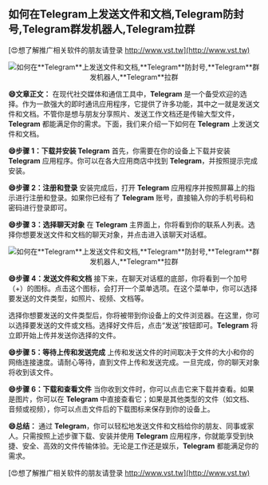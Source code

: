 ## **如何在**Telegram**上发送文件和文档,**Telegram**防封号,**Telegram**群发机器人,**Telegram**拉群**

[😍想了解推广相关软件的朋友请登录 http://www.vst.tw](http://www.vst.tw)

 <center><img src="https://vst.tw/MP4/tuiguang/png/3.png" alt="如何在**Telegram**上发送文件和文档,**Telegram**防封号,**Telegram**群发机器人,**Telegram**拉群"></center>

**😄文章正文：**
在现代社交媒体和通信工具中，**Telegram** 是一个备受欢迎的选择。作为一款强大的即时通讯应用程序，它提供了许多功能，其中之一就是发送文件和文档。不管你是想与朋友分享照片、发送工作文档还是传输大型文件，**Telegram** 都能满足你的需求。下面，我们来介绍一下如何在 **Telegram** 上发送文件和文档。

**😄步骤 1：下载并安装 **Telegram****
首先，你需要在你的设备上下载并安装 **Telegram** 应用程序。你可以在各大应用商店中找到 **Telegram**，并按照提示完成安装。

**😄步骤 2：注册和登录**
安装完成后，打开 **Telegram** 应用程序并按照屏幕上的指示进行注册和登录。如果你已经有了 **Telegram** 账号，直接输入你的手机号码和密码进行登录即可。

**😄步骤 3：选择聊天对象**
在 **Telegram** 主界面上，你将看到你的联系人列表。选择你想要发送文件和文档的聊天对象，并点击进入该聊天对话框。

 <center><img src="https://vst.tw/MP4/tuiguang/png/3.png" alt="如何在**Telegram**上发送文件和文档,**Telegram**防封号,**Telegram**群发机器人,**Telegram**拉群"></center>

**😄步骤 4：发送文件和文档**
接下来，在聊天对话框的底部，你将看到一个加号（+）的图标。点击这个图标，会打开一个菜单选项。在这个菜单中，你可以选择要发送的文件类型，如照片、视频、文档等。

选择你想要发送的文件类型后，你将被带到你设备上的文件浏览器。在这里，你可以选择要发送的文件或文档。选择好文件后，点击“发送”按钮即可。**Telegram** 将立即开始上传并发送你选择的文件。

**😄步骤 5：等待上传和发送完成**
上传和发送文件的时间取决于文件的大小和你的网络连接速度。请耐心等待，直到文件上传和发送完成。一旦完成，你的聊天对象将收到该文件。

**😄步骤 6：下载和查看文件**
当你收到文件时，你可以点击它来下载并查看。如果是图片，你可以在 **Telegram** 中直接查看它；如果是其他类型的文件（如文档、音频或视频），你可以点击文件后的下载图标来保存到你的设备上。

**😄总结：**
通过 **Telegram**，你可以轻松地发送文件和文档给你的朋友、同事或家人。只需按照上述步骤下载、安装并使用 **Telegram** 应用程序，你就能享受到快捷、安全、高效的文件传输体验。无论是工作还是娱乐，**Telegram** 都能满足你的需求。

[😍想了解推广相关软件的朋友请登录 http://www.vst.tw](http://www.vst.tw)



